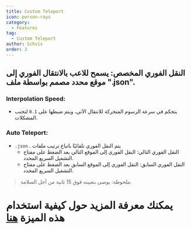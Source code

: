 ```yaml
---
title: Custom Teleport
icon: person-rays
category:
  - Features
tag:
  - Custom Teleport
author: Schvis
order: 3
---
```


## النقل الفوري المخصص: يسمح للاعب بالانتقال الفوري إلى موقع محدد مصمم بواسطة ملف ".json".
### Interpolation Speed:
- يتحكم في سرعة الرسوم المتحركة للانتقال الآني، ويتم ضبطها على `0.1` لتجنب المشكلات.
### Auto Teleport:
- `.json` . يتم النقل الفوري تلقائيًا باتباع ترتيب ملفات
    - النقل الفوري التالي: النقل الفوري إلى الموقع التالي بعد الضغط على مفتاح التشغيل السريع المحدد.
    - النقل الفوري السابق: النقل الفوري إلى الموقع السابق بعد الضغط على مفتاح التشغيل السريع المحدد.
> ملحوظة: يوصى بتعيينه فوق 15 ثانية من أجل السلامة.

# يمكنك معرفة المزيد حول كيفية استخدام هذه الميزة [هنا](../.././guide/custom-tp-setting.md)

